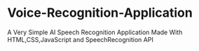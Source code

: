 # Voice-Recognition-Application
A Very Simple AI Speech Recognition Application Made With HTML,CSS,JavaScript and SpeechRecognition API
